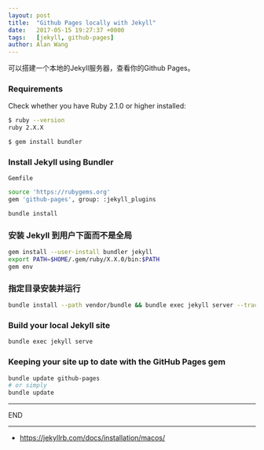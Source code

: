 ```yaml
---
layout: post
title:  "Github Pages locally with Jekyll"
date:   2017-05-15 19:27:37 +0000
tags:   [jekyll, github-pages]
author: Alan Wang
---
```

可以搭建一个本地的Jekyll服务器，查看你的Github Pages。

### Requirements
Check whether you have Ruby 2.1.0 or higher installed:

```sh
$ ruby --version
ruby 2.X.X

$ gem install bundler
```

### Install Jekyll using Bundler
`Gemfile`

```sh
source 'https://rubygems.org'
gem 'github-pages', group: :jekyll_plugins
```

```sh
bundle install
```

### 安装 Jekyll 到用户下面而不是全局

```bash
gem install --user-install bundler jekyll
export PATH=$HOME/.gem/ruby/X.X.0/bin:$PATH
gem env
```

### 指定目录安装并运行

```bash
bundle install --path vendor/bundle && bundle exec jekyll server --trace
```


### Build your local Jekyll site

```sh
bundle exec jekyll serve
```

### Keeping your site up to date with the GitHub Pages gem
```sh
bundle update github-pages
# or simply
bundle update
```

---
END


---

- https://jekyllrb.com/docs/installation/macos/
